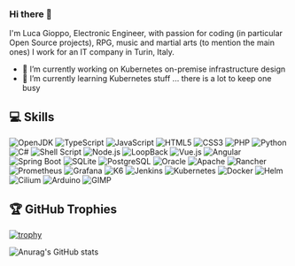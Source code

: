 ### Hi there 👋
I'm Luca Gioppo, Electronic Engineer, with passion for coding (in particular Open Source projects), RPG, music and martial arts (to mention the main ones)
I work for an IT company in Turin, Italy.
- 🔭 I’m currently working on Kubernetes on-premise infrastructure design
- 🌱 I’m currently learning Kubernetes stuff ... there is a lot to keep one busy

## 💻 Skills


![OpenJDK](https://img.shields.io/badge/OpenJDK-%23007ACC.svg?style=flat-square&logo=openjdk&logoColor=white) ![TypeScript](https://img.shields.io/badge/TypeScript-%23007ACC.svg?style=flat-square&logo=typescript&logoColor=white) ![JavaScript](https://img.shields.io/badge/JavaScript-%23323330.svg?style=flat-square&logo=javascript&logoColor=%23F7DF1E) ![HTML5](https://img.shields.io/badge/HTML5-%23E34F26.svg?style=flat-square&logo=html5&logoColor=white) ![CSS3](https://img.shields.io/badge/CSS3-%231572B6.svg?style=flat-square&logo=css3&logoColor=white) ![PHP](https://img.shields.io/badge/PHP-dddddd?style=flat-square&logo=php&logoColor=3670A0) ![Python](https://img.shields.io/badge/Python-3670A0?style=flat-square&logo=python&logoColor=ffdd54) ![C#](https://img.shields.io/badge/C%23-%23239120.svg?style=flat-square&logo=c-sharp&logoColor=white) ![Shell Script](https://img.shields.io/badge/Shell-%233E474A.svg?style=flat-square&logo=gnu-bash&logoColor=white) ![Node.js](https://img.shields.io/badge/Node.js-6DA55F?style=flat-square&logo=node.js&logoColor=white) ![LoopBack](https://img.shields.io/badge/LoopBack-6DA55F?style=flat-square&logo=loopback&logoColor=white) ![Vue.js](https://img.shields.io/badge/Vue-%2335495e.svg?style=flat-square&logo=vuedotjs&logoColor=%234FC08D) ![Angular](https://img.shields.io/badge/Angular-%2335495e.svg?style=flat-square&logo=angular&logoColor=F80000) ![Spring Boot](https://img.shields.io/badge/Spring%20Boot-%2335495e.svg?style=flat-square&logo=springboot&logoColor=%23239120) ![SQLite](https://img.shields.io/badge/MySQL-4479A1.svg?style=flat-square&logo=mysql&logoColor=white) ![PostgreSQL](https://img.shields.io/badge/PostgreSQL-%2307405e.svg?style=flat-square&logo=postgresql&logoColor=white) ![Oracle](https://img.shields.io/badge/Oracle-F80000?style=flat-square&logo=oracle&logoColor=white) ![Apache](https://img.shields.io/badge/Apache-dddddd.svg?style=flat-square&logo=apache&logoColor=red) ![Rancher](https://img.shields.io/badge/Rancher-dddddd.svg?style=flat-square&logo=rancher&logoColor=%23007ACC) ![Prometheus](https://img.shields.io/badge/Prometheus-F38020?style=flat-square&logo=prometheus&logoColor=white) ![Grafana](https://img.shields.io/badge/Grafana-F38020.svg?style=flat-square&logo=grafana&logoColor=white) ![K6](https://img.shields.io/badge/K6-%23007ACC.svg?style=flat-square&logo=k6&logoColor=white) ![Jenkins](https://img.shields.io/badge/Jenkins-%23323330?style=flat-square&logo=jenkins&logoColor=white) ![Kubernetes](https://img.shields.io/badge/Kubernetes-%23007ACC.svg?style=flat-square&logo=kubernetes&logoColor=white) ![Docker](https://img.shields.io/badge/Docker-%230db7ed.svg?style=flat-square&logo=docker&logoColor=white) ![Helm](https://img.shields.io/badge/Helm-%23007ACC.svg?style=flat-square&logo=helm&logoColor=white) ![Cilium](https://img.shields.io/badge/Cilium-%23007ACC.svg?style=flat-square&logo=cilium&logoColor=white) ![Arduino](https://img.shields.io/badge/-Arduino-00979D?style=flat-square&logo=Arduino&logoColor=white) ![GIMP](https://img.shields.io/badge/-GIMP-00979D?style=flat-square&logo=gimp&logoColor=white)


## 🏆 GitHub Trophies
[![trophy](https://github-profile-trophy.vercel.app/?username=gioppoluca)](https://github.com/ryo-ma/github-profile-trophy)


![Anurag's GitHub stats](https://github-readme-stats.vercel.app/api?username=gioppoluca&show_icons=true&theme=transparent)

  
<!--
**gioppoluca/gioppoluca** is a ✨ _special_ ✨ repository because its `README.md` (this file) appears on your GitHub profile.

Here are some ideas to get you started:

- 🔭 I’m currently working on ...
- 🌱 I’m currently learning ...
- 👯 I’m looking to collaborate on ...
- 🤔 I’m looking for help with ...
- 💬 Ask me about ...
- 📫 How to reach me: ...
- 😄 Pronouns: ...
- ⚡ Fun fact: ...
-->
